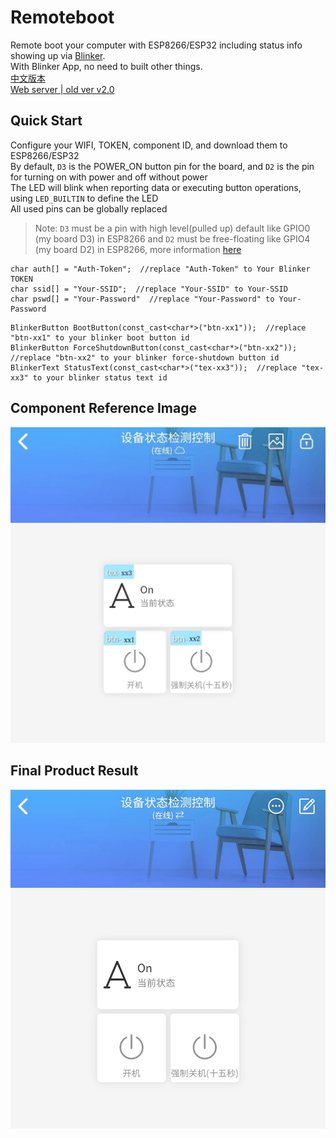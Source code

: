 # Remoteboot  

Remote boot your computer with ESP8266/ESP32 including status info showing up via [Blinker](https://diandeng.tech/).  
With Blinker App, no need to built other things.  
[中文版本](https://github.com/hank9999/Remoteboot/blob/master/README_CN.md)  
[Web server | old ver v2.0](https://github.com/hank9999/Remoteboot/tree/v2)  

## Quick Start
Configure your WIFI, TOKEN, component ID, and download them to ESP8266/ESP32  
By default, `D3` is the POWER_ON button pin for the board, and `D2` is the pin for turning on with power and off without power  
The LED will blink when reporting data or executing button operations, using `LED_BUILTIN` to define the LED  
All used pins can be globally replaced  

>Note: `D3` must be a pin with high level(pulled up) default like GPIO0 (my board D3) in ESP8266 and `D2` must be free-floating like GPIO4 (my board D2) in ESP8266, more information [here](https://forum.arduino.cc/t/esp8266-using-gpio0-gpio2-gpio15-for-input-or-output/1263609/3)
```
char auth[] = "Auth-Token";  //replace "Auth-Token" to Your Blinker TOKEN
char ssid[] = "Your-SSID";  //replace "Your-SSID" to Your-SSID
char pswd[] = "Your-Password"  //replace "Your-Password" to Your-Password
```
```
BlinkerButton BootButton(const_cast<char*>("btn-xx1"));  //replace "btn-xx1" to your blinker boot button id
BlinkerButton ForceShutdownButton(const_cast<char*>("btn-xx2"));  //replace "btn-xx2" to your blinker force-shutdown button id
BlinkerText StatusText(const_cast<char*>("tex-xx3"));  //replace "tex-xx3" to your blinker status text id
```

## Component Reference Image
![Remoteboot_2](https://raw.githubusercontent.com/hank9999/Remoteboot/master/images/Remoteboot_2.jpg)

## Final Product Result
![Remoteboot_1](https://raw.githubusercontent.com/hank9999/Remoteboot/master/images/Remoteboot_1.jpg)
